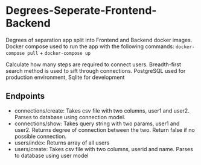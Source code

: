 # Degrees-Seperate-Frontend-Backend

Degrees of separation app split into Frontend and Backend docker images. Docker compose used to run the app with the following commands:
`docker-compose pull` + `docker-compose up`

Calculate how many steps are required to connect users. Breadth-first search method is used to sift through connections. PostgreSQL used for production environment, Sqlite for development

## Endpoints
- connections/create: Takes csv file with two columns, user1 and user2. Parses to database using connection model.
- connections/show: Takes query string with two params, user1 and user2. Returns degree of connection between the two. Return false if no possible connection.
- users/index: Returns array of all users
- users/create: Takes csv file with two columns, userid and name. Parses to database using user model
